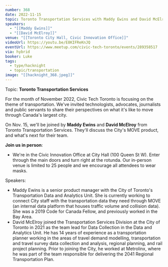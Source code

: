 ```yaml
---
number: 368
date: 2022-11-15
topic: Toronto Transportation Services with Maddy Ewins and David McElroy
speakers:
  - "[[Maddy Ewins]]"
  - "[[David McElroy]]"
venue: "[[Toronto City Hall, Civic Innovation Office]]"
videoUrl: https://youtu.be/E8KIFReKnJQ
eventUrl: https://www.meetup.com/civic-tech-toronto/events/289358517
via: hybrid
booker: Luke
tags:
  - type/hacknight
  - topic/transportation
image: "[[hacknight_368.jpeg]]"
---
```


Topic: **Toronto Transportation Services**

For the month of November 2022, Civic Tech Toronto is focusing on the theme of transportation. We've invited technologists, advocates, journalists and public servants to share their perspectives on what it's like to move through Canada's largest city.

On Nov. 15, we'll be joined by **Maddy Ewins** and **David McElroy** from Toronto Transportation Services. They'll discuss the City's MOVE product, and what's next for their team.

**Join us in person**:

* We're in the Civic Innovation Office at City Hall (100 Queen St W). Enter through the main doors and turn right at the rotunda. Our in-person venue is limited to 25 people and we encourage all attendees to wear masks.

Speakers:

* Maddy Ewins is a senior product manager with the City of Toronto's Transportation Data and Analytics Unit. She is currently working to connect City staff with the transportation data they need through MOVE (an internal data platform that houses traffic volume and collision data). She was a 2019 Code for Canada Fellow, and previously worked in the Bay Area.
* David McElroy joined the Transportation Services Division at the City of Toronto in 2021 as the team lead for Data Collection in the Data and Analytics Unit. He has 14 years of experience as a transportation planner working in the areas of travel demand modelling, transportation and travel survey data collection and analysis, regional planning, and rail project planning. Prior to joining the City, he worked at Metrolinx, where he was part of the team responsible for delivering the 2041 Regional Transportation Plan.
